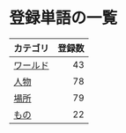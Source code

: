 # 登録単語の一覧

|カテゴリ|登録数|
|---|--:|
|[ワールド](./dict/world.md)|43|
|[人物](./dict/person.md)|78|
|[場所](./dict/place.md)|79|
|[もの](./dict/item.md)|22|